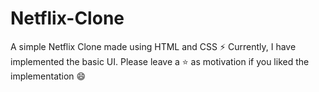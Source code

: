 # Netflix-Clone
A simple Netflix Clone made using HTML and CSS ⚡
Currently, I have implemented the basic UI.
Please leave a ⭐ as motivation if you liked the implementation 😄
